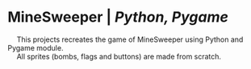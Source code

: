 # MineSweeper | _Python, Pygame_

&emsp; This projects recreates the game of MineSweeper using Python and Pygame module. <br />
&emsp; All sprites (bombs, flags and buttons) are made from scratch. <br />


